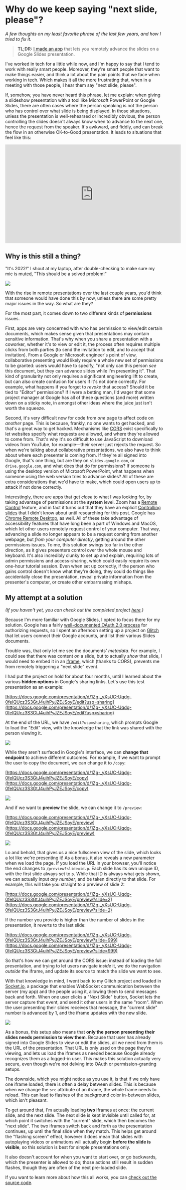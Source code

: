 # Why do we keep saying "next slide, please"?

_A few thoughts on my least favorite phrase of the last few years, and how I tried to fix it._

> **TL;DR:** [I made an app](https://next-slide-please.glitch.me/) that lets you remotely advance the slides on a Google Slides presentation.

I've worked in tech for a little while now, and I'm happy to say that I tend to work with really smart people. Moreover, they're smart people that want to make things easier, and think a lot about the pain points that we face when working in tech. Which makes it all the more frustrating that, when in a meeting with those people, I hear them say "next slide, please". 

If, somehow, you have never heard this phrase, let me explain: when giving a slideshow presentation with a tool like Microsoft PowerPoint or Google Slides, there are often cases where the person speaking is not the person who has control over what slide is being displayed. In those situations, unless the presentation is well-rehearsed or incredibly obvious, the person controlling the slides doesn't always know when to advance to the next one, hence the request from the speaker. It's awkward, and fiddly, and can break the flow in an otherwise OK-to-Good presentation. It leads to situations that feel like this:

<iframe width="560" height="315" src="https://www.youtube.com/embed/BfqWOIek-RA" title="YouTube video player" frameborder="0" allow="accelerometer; autoplay; clipboard-write; encrypted-media; gyroscope; picture-in-picture" allowfullscreen></iframe>

## Why is this still a thing?

"It's 2022!" I shout at my laptop, after double-checking to make sure my mic is muted, "This should be a solved problem!"

![](https://media.giphy.com/media/lNubxCPAPvSUw/giphy.gif)

With the rise in remote presentations over the last couple years, you'd think that someone would have done this by now, unless there are some pretty major issues in the way. So what are they?

For the most part, it comes down to two different kinds of **permissions** issues. 

First, apps are very concerned with who has permission to view/edit certain documents, which makes sense given that presentations may contain sensitive information. That's why when you share a presentation with a coworker, whether it's to view or edit it, the process often requires multiple clicks from both parties (to send the invitation to edit, and to accept that invitation). From a Google or Microsoft engineer's point of view, collaborative presenting would likely require a whole new set of permissions to be granted: users would have to specify, "not only can this person _see_ this document, but they can advance slides while I'm presenting it". That kind of granularity not only requires a significant engineering lift to create, but can also create confusion for users if it's not done correctly. For example, what happens if you forget to _revoke_ that access? Should it be tied to "Editor" permissions? If I were a betting man, I'd wager that some project manager at Google has all of these questions (and more) written down on a sticky note, in amongst other ideas where the juice just isn't worth the squeeze.

Second, it's very difficult now for code from _one_ page to affect code on _another_ page. This is because, frankly, no one wants to get hacked, and that's a great way to get hacked. Mechanisms like [CORS](https://developer.mozilla.org/en-US/docs/Web/HTTP/CORS) exist specifically to let websites specify what requests are allowed, and where they're allowed to come from. That's why it's so difficult to use JavaScript to download videos from YouTube, for example—their server just rejects the request. So when we're talking about collaborative presentations, we also have to think about where each presenter is coming from. If they're all signed into Google, that's one thing, but are they on `slides.google.com`, or `drive.google.com`, and what does that do for permissions? If someone is using the desktop version of Microsoft PowerPoint, what happens when someone using the web version tries to advance slides? All of these are extra considerations that we'd have to make, which could open users up to attack if not done correctly.

Interestingly, there are apps that get _close_ to what I was looking for, by taking advantage of permissions at the **system** level. Zoom has a [Remote Control](https://support.zoom.us/hc/en-us/articles/201362673-Requesting-or-giving-remote-control) feature, and in fact it turns out that they have an explicit [Controlling slides](https://support.zoom.us/hc/en-us/articles/4411656450701-Controlling-slides-shared-by-another-participant) that I didn't know about until researching for this post. Google has [Chrome Remote Desktop](https://remotedesktop.google.com/?pli=1), as well. All of these take advantage of accessibility features that have long been a part of Windows and MacOS, which let other users remotely request control of your computer. That way, advancing a slide no longer appears to be a request coming from another webpage, but _from your computer directly_, getting around the other permissions issues. To me, this solution swings too far in the other direction, as it gives presenters control over the whole mouse and keyboard. It's also incredibly clunky to set up and explain, requiring lots of admin permissions and access-sharing, which could easily require its own one-hour tutorial session. Even when set up correctly, if the person who gains control doesn't know what they're doing, they could do things like accidentally close the presentation, reveal private information from the presenter's computer, or create other embarrassing mishaps.

## My attempt at a solution

_(If you haven't yet, you can check out the completed project [here](https://next-slide-please.glitch.me/).)_

Because I'm more familiar with Google Slides, I opted to focus there for my solution. Google has a fairly [well-documented OAuth 2.0 process](https://developers.google.com/slides/api/guides/authorizing) for authorizing requests, so I spent an afternoon setting up a project on [Glitch](https://glitch.com) that let users connect their Google accounts, and list their various Slides documents.

Trouble was, that only let me see the documents' _metadata_. For example, I could see that there was content _on_ a slide, but to actually _show_ that slide, I would need to embed it in an [iframe](https://developer.mozilla.org/en-US/docs/Web/HTML/Element/iframe), which (thanks to CORS), prevents me from remotely triggering a "next slide" event. 

I had put the project on hold for about four months, until I learned about the various **hidden options** in Google's sharing links. Let's use this test presentation as an example:

[https://docs.google.com/presentation/d/1Zg-_yXsUC-Uqdg-0felQUcz3S3GtJ4uihPyJZEJSoyE/edit?usp=sharing](https://docs.google.com/presentation/d/1Zg-_yXsUC-Uqdg-0felQUcz3S3GtJ4uihPyJZEJSoyE/edit?usp=sharing)

At the end of the URL, we have `/edit?usp=sharing`, which prompts Google to load the "Edit" view, with the knowledge that the link was shared with the person viewing it. 

![](https://cdn.zappy.app/a41fe14a6ff6974085fe18466b8bc13f.png)

While they aren't surfaced in Google's interface, we can **change that endpoint** to achieve different outcomes. For example, if we want to prompt the user to copy the document, we can change it to `/copy`:

[https://docs.google.com/presentation/d/1Zg-_yXsUC-Uqdg-0felQUcz3S3GtJ4uihPyJZEJSoyE/copy](https://docs.google.com/presentation/d/1Zg-_yXsUC-Uqdg-0felQUcz3S3GtJ4uihPyJZEJSoyE/copy)

![](https://cdn.zappy.app/918e136237bdd6e39f2c362d0d747783.png)

And if we want to **preview** the slide, we can change it to `/preview`:

[https://docs.google.com/presentation/d/1Zg-_yXsUC-Uqdg-0felQUcz3S3GtJ4uihPyJZEJSoyE/preview](https://docs.google.com/presentation/d/1Zg-_yXsUC-Uqdg-0felQUcz3S3GtJ4uihPyJZEJSoyE/preview)

![](https://cdn.zappy.app/c0c7845530ebc351b9d3944f0dc9b04a.png)

Lo and behold, that gives us a nice fullscreen view of the slide, which looks a lot like we're presenting it! As a bonus, it also reveals a new parameter when we load the page. If you load the URL in your browser, you'll notice the end changes to `/preview?slide=id.p`. Each slide has its own unique ID, with the first slide always set to `p`. While that ID is always what gets shown, we can actually input _any number_, and be taken directly to that slide. For example, this will take you straight to a preview of slide 2:

[https://docs.google.com/presentation/d/1Zg-_yXsUC-Uqdg-0felQUcz3S3GtJ4uihPyJZEJSoyE/preview?slide=2](https://docs.google.com/presentation/d/1Zg-_yXsUC-Uqdg-0felQUcz3S3GtJ4uihPyJZEJSoyE/preview?slide=2)

If the number you provide is higher than the number of slides in the presentation, it reverts to the last slide:

[https://docs.google.com/presentation/d/1Zg-_yXsUC-Uqdg-0felQUcz3S3GtJ4uihPyJZEJSoyE/preview?slide=999](https://docs.google.com/presentation/d/1Zg-_yXsUC-Uqdg-0felQUcz3S3GtJ4uihPyJZEJSoyE/preview?slide=999)

So that's how we can get around the CORS issue: instead of loading the full presentation, and trying to let users navigate _inside_ it, we do the navigation _outside_ the iframe, and update its source to match the slide we want to see.

With that knowledge in mind, I went back to my Glitch project and loaded in [Socket.io](https://socket.io/), a package that enables WebSocket communication between the server (my app) and the people using it, allowing them to send messages back and forth. When one user clicks a "Next Slide" button, Socket lets the server capture that event, and send it other users in the same "room". When the user presenting their slides receives that message, the "current slide" number is advanced by 1, and the iframe updates with the new slide. 

![](https://cdn.zappy.app/af0b30221230dee670a9e2335e64f6e2.png)

As a bonus, this setup also means that **only the person presenting their slides needs permission to view them**. Because that user has already signed into Google Slides to view or edit the slides, all we need from them is the URL of the presentation. That URL is only used on the page they're viewing, and lets us load the iframes as needed because Google already recognizes them as a logged-in user. This makes this solution actually very secure, even though we're not delving into OAuth or permission-granting setups.

The downside, which you might notice as you use it, is that if we only have one iframe loaded, there is often a delay between slides. This is because when we change the `src` attribute of an iframe, the whole frame needs to reload. This can lead to flashes of the background color in-between slides, which isn't pleasant. 

To get around that, I'm actually loading **two** iframes at once: the current slide, and the next slide. The next slide is kept invisible until called for, at which point it switches with the "current" slide, which then becomes the "next slide". The two iframes switch back and forth as the presentation continues, up until the final slide when they match. This helps get around the "flashing screen" effect, however it does mean that slides with autoplaying videos or animations will actually begin **before the slide is visible**, so this solution is best for simple presentations only. 

It also doesn't account for when you want to start over, or go backwards, which the presenter is allowed to do; those actions still result in sudden flashes, though they are often of the next pre-loaded slide.

If you want to learn more about how this all works, you can [check out the source code](https://glitch.com/edit/#!/next-slide-please).
